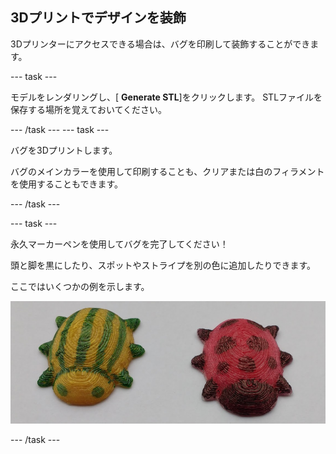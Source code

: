 ## 3Dプリントでデザインを装飾

3Dプリンターにアクセスできる場合は、バグを印刷して装飾することができます。

--- task ---

モデルをレンダリングし、[ **Generate STL**]をクリックします。 STLファイルを保存する場所を覚えておいてください。

--- /task --- --- task ---

バグを3Dプリントします。

バグのメインカラーを使用して印刷することも、クリアまたは白のフィラメントを使用することもできます。

--- /task ---

--- task ---

永久マーカーペンを使用してバグを完了してください！

頭と脚を黒にしたり、スポットやストライプを別の色に追加したりできます。

ここではいくつかの例を示します。

![スクリーンショット](images/bug-decorated.png)

--- /task ---

 




  
